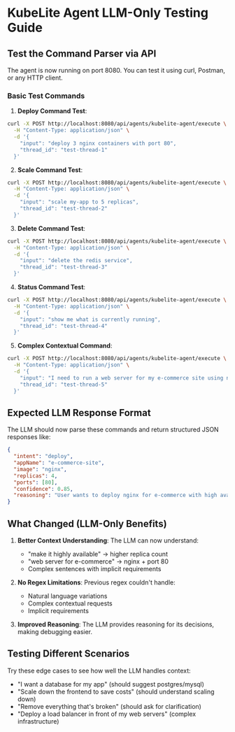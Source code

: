 # KubeLite Agent LLM-Only Testing Guide

## Test the Command Parser via API

The agent is now running on port 8080. You can test it using curl, Postman, or any HTTP client.

### Basic Test Commands

1. **Deploy Command Test**:
```bash
curl -X POST http://localhost:8080/api/agents/kubelite-agent/execute \
  -H "Content-Type: application/json" \
  -d '{
    "input": "deploy 3 nginx containers with port 80",
    "thread_id": "test-thread-1"
  }'
```

2. **Scale Command Test**:
```bash
curl -X POST http://localhost:8080/api/agents/kubelite-agent/execute \
  -H "Content-Type: application/json" \
  -d '{
    "input": "scale my-app to 5 replicas",
    "thread_id": "test-thread-2"
  }'
```

3. **Delete Command Test**:
```bash
curl -X POST http://localhost:8080/api/agents/kubelite-agent/execute \
  -H "Content-Type: application/json" \
  -d '{
    "input": "delete the redis service",
    "thread_id": "test-thread-3"
  }'
```

4. **Status Command Test**:
```bash
curl -X POST http://localhost:8080/api/agents/kubelite-agent/execute \
  -H "Content-Type: application/json" \
  -d '{
    "input": "show me what is currently running",
    "thread_id": "test-thread-4"
  }'
```

5. **Complex Contextual Command**:
```bash
curl -X POST http://localhost:8080/api/agents/kubelite-agent/execute \
  -H "Content-Type: application/json" \
  -d '{
    "input": "I need to run a web server for my e-commerce site using nginx, make it highly available with 4 instances",
    "thread_id": "test-thread-5"
  }'
```

## Expected LLM Response Format

The LLM should now parse these commands and return structured JSON responses like:

```json
{
  "intent": "deploy",
  "appName": "e-commerce-site",
  "image": "nginx",
  "replicas": 4,
  "ports": [80],
  "confidence": 0.85,
  "reasoning": "User wants to deploy nginx for e-commerce with high availability"
}
```

## What Changed (LLM-Only Benefits)

1. **Better Context Understanding**: The LLM can now understand:
   - "make it highly available" → higher replica count
   - "web server for e-commerce" → nginx + port 80
   - Complex sentences with implicit requirements

2. **No Regex Limitations**: Previous regex couldn't handle:
   - Natural language variations
   - Complex contextual requests
   - Implicit requirements

3. **Improved Reasoning**: The LLM provides reasoning for its decisions, making debugging easier.

## Testing Different Scenarios

Try these edge cases to see how well the LLM handles context:

- "I want a database for my app" (should suggest postgres/mysql)
- "Scale down the frontend to save costs" (should understand scaling down)
- "Remove everything that's broken" (should ask for clarification)
- "Deploy a load balancer in front of my web servers" (complex infrastructure)
